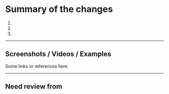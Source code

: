 # Summary of the changes

<!-- highlight the main point of the proposed changes -->

1.
2.
3.

---


## Screenshots / Videos / Examples

<!-- insert app screenshots here -->

Some links or references here

---

## Need review from

<!-- insert the person you wish to mention here -->
<!-- eg: @mentionPersonA -->
